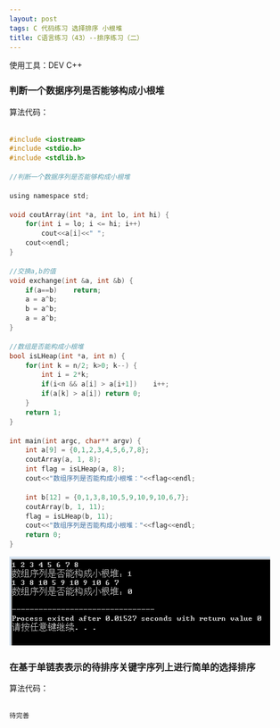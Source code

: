 ```yaml
---
layout: post
tags: C 代码练习 选择排序 小根堆
title: C语言练习（43）--排序练习（二）
---
```


使用工具：DEV C++

### 判断一个数据序列是否能够构成小根堆 

算法代码：

```c

#include <iostream>
#include <stdio.h>
#include <stdlib.h>

//判断一个数据序列是否能够构成小根堆 

using namespace std;

void coutArray(int *a, int lo, int hi) {
	for(int i = lo; i <= hi; i++)
		cout<<a[i]<<" ";
	cout<<endl;
}

//交换a,b的值 
void exchange(int &a, int &b) {
	if(a==b)    return;
	a = a^b;
	b = a^b;
	a = a^b;
}

//数组是否能构成小根堆 
bool isLHeap(int *a, int n) {
	for(int k = n/2; k>0; k--) {
		int i = 2*k;
		if(i<n && a[i] > a[i+1])	i++;
		if(a[k] > a[i])	return 0;
	} 
	return 1;
}

int main(int argc, char** argv) {
	int a[9] = {0,1,2,3,4,5,6,7,8};
	coutArray(a, 1, 8); 
	int flag = isLHeap(a, 8);
	cout<<"数组序列是否能构成小根堆："<<flag<<endl; 
	
	int b[12] = {0,1,3,8,10,5,9,10,9,10,6,7};
	coutArray(b, 1, 11); 
	flag = isLHeap(b, 11);
	cout<<"数组序列是否能构成小根堆："<<flag<<endl;
	return 0;
}

```

![](/assets/img/2016-09-21-C43/1.png)

### 在基于单链表表示的待排序关键字序列上进行简单的选择排序

算法代码：

```c

待完善

```